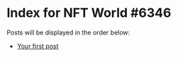 # Index for NFT World #6346
Posts will be displayed in the order below:

- [Your first post](./001-first.md)

